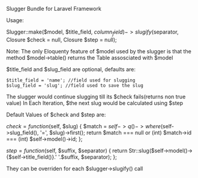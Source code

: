 Slugger Bundle for Laravel Framework

Usage:

Slugger::make($model, $title_field, $column_field)->slugify($separator, Closure $check = null, Closure $step = null);

Note: The only Eloquenty feature of $model used by the slugger is that the method $model->table() returns the Table
	  assosciated with $model

$title_field and $slug_field are optional, defaults are:

	$title_field = 'name'; //field used for slugging
	$slug_field = 'slug'; //field used to save the slug


The slugger would continue slugging till its $check fails(returns non true value)
In Each Iteration, $the next slug would be calculated using $step

Default Values of $check and $step are:

$check = function ($self, $slug) {
			$match = $self->q()->where($self->slug_field(), '=', $slug)->first();
			return $match === null or (int) $match->id === (int) $self->model()->id;
		};


$step = function ($self, $suffix, $separator) {
			return Str::slug($self->model()->{$self->title_field()}.' '.$suffix, $separator);
		};


They can be overriden for each $slugger->slugify() call